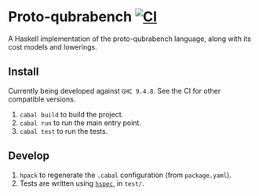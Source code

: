 Proto-qubrabench [![CI](https://github.com/qi-rub/proto-qubrabench/actions/workflows/ci.yml/badge.svg)](https://github.com/qi-rub/proto-qubrabench/actions/workflows/ci.yml)
================

A Haskell implementation of the proto-qubrabench language, along with its cost models and lowerings.

Install
-------

Currently being developed against `GHC 9.4.8`. See the CI for other compatible versions.

1. `cabal build` to build the project.
1. `cabal run` to run the main entry point.
1. `cabal test` to run the tests.

Develop
-------

1. `hpack` to regenerate the `.cabal` configuration (from `package.yaml`).
2. Tests are written using [`hspec`](https://hackage.haskell.org/package/hspec), in `test/`.
